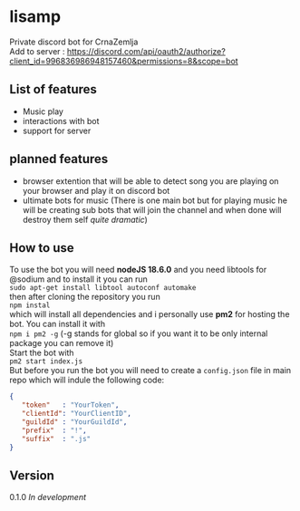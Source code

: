 # lisamp
Private discord bot for CrnaZemlja<br>
Add to server : https://discord.com/api/oauth2/authorize?client_id=996836986948157460&permissions=8&scope=bot

## List of features
- Music play
- interactions with bot
- support for server

## planned features
- browser extention that will be able to detect song you are playing on your browser and play it on discord bot
- ultimate bots for music (There is one main bot but for playing music he will be creating sub bots that will join the channel and when done will destroy them self *quite dramatic*)


## How to use
To use the bot you will need **nodeJS 18.6.0** and you need libtools for @sodium and to install it you can run <br>`sudo apt-get install libtool autoconf automake`<br> then after cloning the repository you run <br> `npm instal` <br> which will install all dependencies and i personally use **pm2** for hosting the bot. You can install it with <br>`npm i pm2 -g` (-g stands for global so if you want it to be only internal package you can remove it) <br> Start the bot with <br>`pm2 start index.js`<br>
But before you run the bot you will need to create a `config.json` file in main repo which will indule the following code:
```json
{
   "token"   : "YourToken",
   "clientId": "YourClientID",
   "guildId" : "YourGuildId",
   "prefix"  : "!",
   "suffix"  : ".js"
}
```

## Version
0.1.0 *In development*